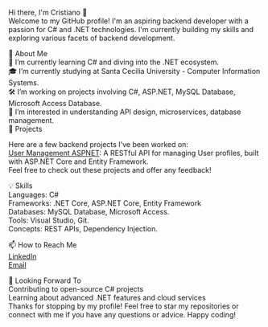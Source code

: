 <!---
yrtugui5/yrtugui5 is a ✨ special ✨ repository because its `README.md` (this file) appears on your GitHub profile.
You can click the Preview link to take a look at your changes.
--->
Hi there, I'm Cristiano 👋  
Welcome to my GitHub profile! I'm an aspiring backend developer with a passion for C# and .NET technologies. I'm currently building my skills and exploring various facets of backend development.  

🚀 About Me  
🌱 I’m currently learning C# and diving into the .NET ecosystem.  
🎓 I’m currently studying at Santa Cecilia University - Computer Information Systems.  
🛠️ I’m working on projects involving C#, ASP.NET, MySQL Database, Microsoft Access Database.  
🧠 I’m interested in understanding API design, microservices, database management.  
🔭 Projects

Here are a few backend projects I've been worked on:  
[User Management ASPNET](https://github.com/yrtugui5/user-management-api-aspnet): A RESTful API for managing User profiles, built with ASP.NET Core and Entity Framework.  
Feel free to check out these projects and offer any feedback!  

💡 Skills  
Languages: C#  
Frameworks: .NET Core, ASP.NET Core, Entity Framework  
Databases: MySQL Database, Microsoft Access.  
Tools: Visual Studio, Git.  
Concepts: REST APIs, Dependency Injection. 

📫 How to Reach Me  
[LinkedIn](https://www.linkedin.com/in/cristiano-augusto-perciavalle-51841030a/)  
[Email](cristianocontato@Outlook.com.br)  

🌟 Looking Forward To  
Contributing to open-source C# projects  
Learning about advanced .NET features and cloud services  
Thanks for stopping by my profile! Feel free to star my repositories or connect with me if you have any questions or advice. Happy coding!
